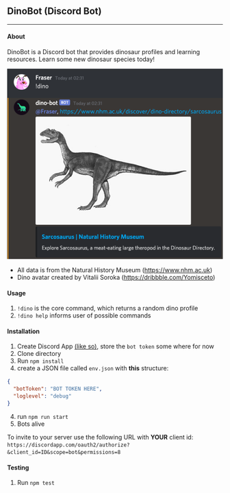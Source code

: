 
## DinoBot (Discord Bot)
___
#### About
DinoBot is a Discord bot that provides dinosaur profiles and learning resources. Learn some new dinosaur species today! 

![showcase](showcase.png "Showcase")

- All data is from the Natural History Museum (https://www.nhm.ac.uk)
- Dino avatar created by Vitalii Soroka (https://dribbble.com/Yomisceto)

#### Usage

1. `!dino` is the core command, which returns a random dino profile
2. `!dino help` informs user of possible commands

#### Installation
1. Create Discord App [(like so)](https://github.com/Chikachi/DiscordIntegration/wiki/How-to-get-a-token-and-channel-ID-for-Discord#create-an-application-in-discords-system), store the `bot token` some where for now
1. Clone directory
2. Run `npm install`
3. create a JSON file called `env.json` with **this** structure:
```json
{
  "botToken": "BOT TOKEN HERE",
  "loglevel": "debug"
}
```
4. run `npm run start`
5. Bots alive

To invite to your server use the following URL with **YOUR** client id:
`https://discordapp.com/oauth2/authorize?&client_id=ID&scope=bot&permissions=8`

#### Testing
1. Run `npm test`

